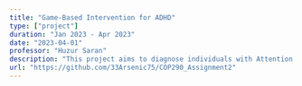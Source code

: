 ```yaml
---
title: "Game-Based Intervention for ADHD"
type: ["project"]
duration: "Jan 2023 - Apr 2023"
date: "2023-04-01"
professor: "Huzur Saran"
description: "This project aims to diagnose individuals with Attention Deficit Hyperactivity Disorder (ADHD) through a series of interactive games."
url: "https://github.com/33Arsenic75/COP290_Assignment2"
---
```

